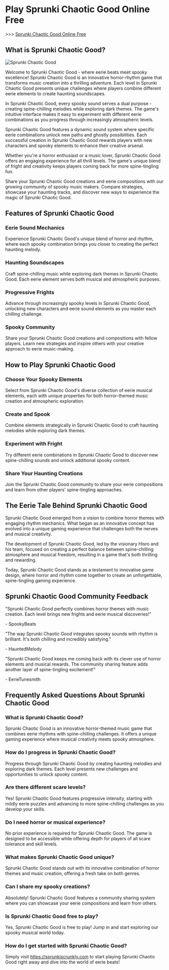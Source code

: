 # Play Sprunki Chaotic Good Online Free

\>\>\> [Sprunki Chaotic Good Online Free](https://sprunkiscrunkly.com/sprunki-chaotic-good/)

## What is Sprunki Chaotic Good?

![Sprunki Chaotic Good](https://s.sprunkiscrunkly.com/raw-games/sprunki-chaotic-good/sprunki-chaotic-good.png "Sprunki Chaotic Good")

Welcome to Sprunki Chaotic Good - where eerie beats meet spooky excellence! Sprunki Chaotic Good is an innovative horror-rhythm game that transforms music creation into a thrilling adventure. Each level in Sprunki Chaotic Good presents unique challenges where players combine different eerie elements to create haunting soundscapes.

In Sprunki Chaotic Good, every spooky sound serves a dual purpose - creating spine-chilling melodies while exploring dark themes. The game's intuitive interface makes it easy to experiment with different eerie combinations as you progress through increasingly atmospheric levels.

Sprunki Chaotic Good features a dynamic sound system where specific eerie combinations unlock new paths and ghostly possibilities. Each successful creation in Sprunki Chaotic Good rewards players with new characters and spooky elements to enhance their creative arsenal.

Whether you're a horror enthusiast or a music lover, Sprunki Chaotic Good offers an engaging experience for all thrill levels. The game's unique blend of fright and creativity keeps players coming back for more spine-tingling fun.

Share your Sprunki Chaotic Good creations and eerie compositions with our growing community of spooky music makers. Compare strategies, showcase your haunting tracks, and discover new ways to experience the magic of Sprunki Chaotic Good.

## Features of Sprunki Chaotic Good

### Eerie Sound Mechanics

Experience Sprunki Chaotic Good's unique blend of horror and rhythm, where each spooky combination brings you closer to creating the perfect haunting melody.

### Haunting Soundscapes

Craft spine-chilling music while exploring dark themes in Sprunki Chaotic Good. Each eerie element serves both musical and atmospheric purposes.

### Progressive Frights

Advance through increasingly spooky levels in Sprunki Chaotic Good, unlocking new characters and eerie sound elements as you master each chilling challenge.

### Spooky Community

Share your Sprunki Chaotic Good creations and compositions with fellow players. Learn new strategies and inspire others with your creative approach to eerie music-making.

## How to Play Sprunki Chaotic Good

### Choose Your Spooky Elements

Select from Sprunki Chaotic Good's diverse collection of eerie musical elements, each with unique properties for both horror-themed music creation and atmospheric exploration.

### Create and Spook

Combine elements strategically in Sprunki Chaotic Good to craft haunting melodies while exploring dark themes.

### Experiment with Fright

Try different eerie combinations in Sprunki Chaotic Good to discover new spine-chilling sounds and unlock additional spooky content.

### Share Your Haunting Creations

Join the Sprunki Chaotic Good community to share your eerie compositions and learn from other players' spine-tingling approaches.

## The Eerie Tale Behind Sprunki Chaotic Good

Sprunki Chaotic Good emerged from a vision to combine horror themes with engaging rhythm mechanics. What began as an innovative concept has evolved into a unique gaming experience that challenges both the nerves and musical creativity.

The development of Sprunki Chaotic Good, led by the visionary Hisro and his team, focused on creating a perfect balance between spine-chilling atmosphere and musical freedom, resulting in a game that's both thrilling and rewarding.

Today, Sprunki Chaotic Good stands as a testament to innovative game design, where horror and rhythm come together to create an unforgettable, spine-tingling gaming experience.

## Sprunki Chaotic Good Community Feedback

"Sprunki Chaotic Good perfectly combines horror themes with music creation. Each level brings new frights and eerie musical discoveries!"

\- SpookyBeats

"The way Sprunki Chaotic Good integrates spooky sounds with rhythm is brilliant. It's both chilling and incredibly satisfying."

\- HauntedMelody

"Sprunki Chaotic Good keeps me coming back with its clever use of horror elements and musical rewards. The community sharing feature adds another layer of spine-tingling excitement!"

\- EerieTunesmith

## Frequently Asked Questions About Sprunki Chaotic Good

### What is Sprunki Chaotic Good?

Sprunki Chaotic Good is an innovative horror-themed music game that combines eerie rhythms with spine-chilling challenges. It offers a unique gaming experience where musical creativity meets spooky atmosphere.

### How do I progress in Sprunki Chaotic Good?

Progress through Sprunki Chaotic Good by creating haunting melodies and exploring dark themes. Each level presents new challenges and opportunities to unlock spooky content.

### Are there different scare levels?

Yes! Sprunki Chaotic Good features progressive intensity, starting with mildly eerie puzzles and advancing to more spine-chilling challenges as you develop your skills.

### Do I need horror or musical experience?

No prior experience is required for Sprunki Chaotic Good. The game is designed to be accessible while offering depth for players of all scare tolerance and skill levels.

### What makes Sprunki Chaotic Good unique?

Sprunki Chaotic Good stands out with its innovative combination of horror themes and music creation, offering a fresh take on both genres.

### Can I share my spooky creations?

Absolutely! Sprunki Chaotic Good features a community sharing system where you can showcase your eerie compositions and learn from others.

### Is Sprunki Chaotic Good free to play?

Yes, Sprunki Chaotic Good is free to play! Jump in and start exploring our spooky musical world today.

### How do I get started with Sprunki Chaotic Good?

Simply visit https://sprunkiscrunkly.com to start playing Sprunki Chaotic Good right away and dive into the world of eerie beats!
